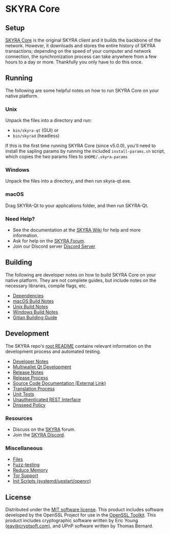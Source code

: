 SKYRA Core
=============

Setup
---------------------
[SKYRA Core](http://skyra.org/wallet) is the original SKYRA client and it builds the backbone of the network. However, it downloads and stores the entire history of SKYRA transactions; depending on the speed of your computer and network connection, the synchronization process can take anywhere from a few hours to a day or more. Thankfully you only have to do this once.

Running
---------------------
The following are some helpful notes on how to run SKYRA Core on your native platform.

### Unix

Unpack the files into a directory and run:

- `bin/skyra-qt` (GUI) or
- `bin/skyrad` (headless)

If this is the first time running SKYRA Core (since v5.0.0), you'll need to install the sapling params by running the included `install-params.sh` script, which copies the two params files to `$HOME/.skyra-params`

### Windows

Unpack the files into a directory, and then run skyra-qt.exe.

### macOS

Drag SKYRA-Qt to your applications folder, and then run SKYRA-Qt.

### Need Help?

* See the documentation at the [SKYRA Wiki](https://github.com/SKYRA-Project/SKYRA/wiki)
for help and more information.
* Ask for help on the [SKYRA Forum](http://forum.skyra.org/).
* Join our Discord server [Discord Server](https://discord.skyra.org)

Building
---------------------
The following are developer notes on how to build SKYRA Core on your native platform. They are not complete guides, but include notes on the necessary libraries, compile flags, etc.

- [Dependencies](dependencies.md)
- [macOS Build Notes](build-osx.md)
- [Unix Build Notes](build-unix.md)
- [Windows Build Notes](build-windows.md)
- [Gitian Building Guide](gitian-building.md)

Development
---------------------
The SKYRA repo's [root README](/README.md) contains relevant information on the development process and automated testing.

- [Developer Notes](developer-notes.md)
- [Multiwallet Qt Development](multiwallet-qt.md)
- [Release Notes](release-notes.md)
- [Release Process](release-process.md)
- [Source Code Documentation (External Link)](https://www.fuzzbawls.pw/skyra/doxygen/)
- [Translation Process](translation_process.md)
- [Unit Tests](unit-tests.md)
- [Unauthenticated REST Interface](REST-interface.md)
- [Dnsseed Policy](dnsseed-policy.md)

### Resources
* Discuss on the [SKYRA](http://forum.skyra.org/) forum.
* Join the [SKYRA Discord](https://discord.skyra.org).

### Miscellaneous
- [Files](files.md)
- [Fuzz-testing](fuzzing.md)
- [Reduce Memory](reduce-memory.md)
- [Tor Support](tor.md)
- [Init Scripts (systemd/upstart/openrc)](init.md)

License
---------------------
Distributed under the [MIT software license](/COPYING).
This product includes software developed by the OpenSSL Project for use in the [OpenSSL Toolkit](https://www.openssl.org/). This product includes
cryptographic software written by Eric Young ([eay@cryptsoft.com](mailto:eay@cryptsoft.com)), and UPnP software written by Thomas Bernard.
